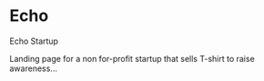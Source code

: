 # Echo
Echo Startup

Landing page for a non for-profit startup that sells T-shirt to raise awareness...

